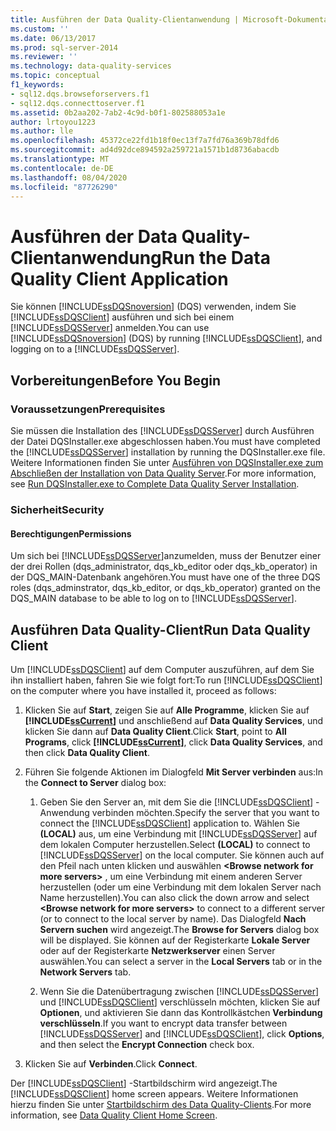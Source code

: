 ```yaml
---
title: Ausführen der Data Quality-Clientanwendung | Microsoft-Dokumentation
ms.custom: ''
ms.date: 06/13/2017
ms.prod: sql-server-2014
ms.reviewer: ''
ms.technology: data-quality-services
ms.topic: conceptual
f1_keywords:
- sql12.dqs.browseforservers.f1
- sql12.dqs.connecttoserver.f1
ms.assetid: 0b2aa202-7ab2-4c9d-b0f1-802588053a1e
author: lrtoyou1223
ms.author: lle
ms.openlocfilehash: 45372ce22fd1b18f0ec13f7a7fd76a369b78dfd6
ms.sourcegitcommit: ad4d92dce894592a259721a1571b1d8736abacdb
ms.translationtype: MT
ms.contentlocale: de-DE
ms.lasthandoff: 08/04/2020
ms.locfileid: "87726290"
---
```

# <a name="run-the-data-quality-client-application"></a><span data-ttu-id="3d91f-102">Ausführen der Data Quality-Clientanwendung</span><span class="sxs-lookup"><span data-stu-id="3d91f-102">Run the Data Quality Client Application</span></span>
  <span data-ttu-id="3d91f-103">Sie können [!INCLUDE[ssDQSnoversion](../includes/ssdqsnoversion-md.md)] (DQS) verwenden, indem Sie [!INCLUDE[ssDQSClient](../includes/ssdqsclient-md.md)] ausführen und sich bei einem [!INCLUDE[ssDQSServer](../includes/ssdqsserver-md.md)] anmelden.</span><span class="sxs-lookup"><span data-stu-id="3d91f-103">You can use [!INCLUDE[ssDQSnoversion](../includes/ssdqsnoversion-md.md)] (DQS) by running [!INCLUDE[ssDQSClient](../includes/ssdqsclient-md.md)], and logging on to a [!INCLUDE[ssDQSServer](../includes/ssdqsserver-md.md)].</span></span>  
  
##  <a name="before-you-begin"></a><a name="BeforeYouBegin"></a> <span data-ttu-id="3d91f-104">Vorbereitungen</span><span class="sxs-lookup"><span data-stu-id="3d91f-104">Before You Begin</span></span>  
  
###  <a name="prerequisites"></a><a name="Prerequisites"></a> <span data-ttu-id="3d91f-105">Voraussetzungen</span><span class="sxs-lookup"><span data-stu-id="3d91f-105">Prerequisites</span></span>  
 <span data-ttu-id="3d91f-106">Sie müssen die Installation des [!INCLUDE[ssDQSServer](../includes/ssdqsserver-md.md)] durch Ausführen der Datei DQSInstaller.exe abgeschlossen haben.</span><span class="sxs-lookup"><span data-stu-id="3d91f-106">You must have completed the [!INCLUDE[ssDQSServer](../includes/ssdqsserver-md.md)] installation by running the DQSInstaller.exe file.</span></span> <span data-ttu-id="3d91f-107">Weitere Informationen finden Sie unter [Ausführen von DQSInstaller.exe zum Abschließen der Installation von Data Quality Server](install-windows/run-dqsinstaller-exe-to-complete-data-quality-server-installation.md).</span><span class="sxs-lookup"><span data-stu-id="3d91f-107">For more information, see [Run DQSInstaller.exe to Complete Data Quality Server Installation](install-windows/run-dqsinstaller-exe-to-complete-data-quality-server-installation.md).</span></span>  
  
###  <a name="security"></a><a name="Security"></a> <span data-ttu-id="3d91f-108">Sicherheit</span><span class="sxs-lookup"><span data-stu-id="3d91f-108">Security</span></span>  
  
####  <a name="permissions"></a><a name="Permissions"></a> <span data-ttu-id="3d91f-109">Berechtigungen</span><span class="sxs-lookup"><span data-stu-id="3d91f-109">Permissions</span></span>  
 <span data-ttu-id="3d91f-110">Um sich bei [!INCLUDE[ssDQSServer](../includes/ssdqsserver-md.md)]anzumelden, muss der Benutzer einer der drei Rollen (dqs_administrator, dqs_kb_editor oder dqs_kb_operator) in der DQS_MAIN-Datenbank angehören.</span><span class="sxs-lookup"><span data-stu-id="3d91f-110">You must have one of the three DQS roles (dqs_adminstrator, dqs_kb_editor, or dqs_kb_operator) granted on the DQS_MAIN database to be able to log on to [!INCLUDE[ssDQSServer](../includes/ssdqsserver-md.md)].</span></span>  
  
##  <a name="run-data-quality-client"></a><a name="Run"></a><span data-ttu-id="3d91f-111">Ausführen Data Quality-Client</span><span class="sxs-lookup"><span data-stu-id="3d91f-111">Run Data Quality Client</span></span>  
 <span data-ttu-id="3d91f-112">Um [!INCLUDE[ssDQSClient](../includes/ssdqsclient-md.md)] auf dem Computer auszuführen, auf dem Sie ihn installiert haben, fahren Sie wie folgt fort:</span><span class="sxs-lookup"><span data-stu-id="3d91f-112">To run [!INCLUDE[ssDQSClient](../includes/ssdqsclient-md.md)] on the computer where you have installed it, proceed as follows:</span></span>  
  
1.  <span data-ttu-id="3d91f-113">Klicken Sie auf **Start**, zeigen Sie auf **Alle Programme**, klicken Sie auf **[!INCLUDE[ssCurrent](../includes/sscurrent-md.md)]** und anschließend auf **Data Quality Services**, und klicken Sie dann auf **Data Quality Client**.</span><span class="sxs-lookup"><span data-stu-id="3d91f-113">Click **Start**, point to **All Programs**, click **[!INCLUDE[ssCurrent](../includes/sscurrent-md.md)]**, click **Data Quality Services**, and then click **Data Quality Client**.</span></span>  
  
2.  <span data-ttu-id="3d91f-114">Führen Sie folgende Aktionen im Dialogfeld **Mit Server verbinden** aus:</span><span class="sxs-lookup"><span data-stu-id="3d91f-114">In the **Connect to Server** dialog box:</span></span>  
  
    1.  <span data-ttu-id="3d91f-115">Geben Sie den Server an, mit dem Sie die [!INCLUDE[ssDQSClient](../includes/ssdqsclient-md.md)] -Anwendung verbinden möchten.</span><span class="sxs-lookup"><span data-stu-id="3d91f-115">Specify the server that you want to connect the [!INCLUDE[ssDQSClient](../includes/ssdqsclient-md.md)] application to.</span></span> <span data-ttu-id="3d91f-116">Wählen Sie **(LOCAL)** aus, um eine Verbindung mit [!INCLUDE[ssDQSServer](../includes/ssdqsserver-md.md)] auf dem lokalen Computer herzustellen.</span><span class="sxs-lookup"><span data-stu-id="3d91f-116">Select **(LOCAL)** to connect to [!INCLUDE[ssDQSServer](../includes/ssdqsserver-md.md)] on the local computer.</span></span> <span data-ttu-id="3d91f-117">Sie können auch auf den Pfeil nach unten klicken und auswählen **\<Browse network for more servers>** , um eine Verbindung mit einem anderen Server herzustellen (oder um eine Verbindung mit dem lokalen Server nach Name herzustellen).</span><span class="sxs-lookup"><span data-stu-id="3d91f-117">You can also click the down arrow and select **\<Browse network for more servers>** to connect to a different server (or to connect to the local server by name).</span></span> <span data-ttu-id="3d91f-118">Das Dialogfeld **Nach Servern suchen** wird angezeigt.</span><span class="sxs-lookup"><span data-stu-id="3d91f-118">The **Browse for Servers** dialog box will be displayed.</span></span> <span data-ttu-id="3d91f-119">Sie können auf der Registerkarte **Lokale Server** oder auf der Registerkarte **Netzwerkserver** einen Server auswählen.</span><span class="sxs-lookup"><span data-stu-id="3d91f-119">You can select a server in the **Local Servers** tab or in the **Network Servers** tab.</span></span>  
  
    2.  <span data-ttu-id="3d91f-120">Wenn Sie die Datenübertragung zwischen [!INCLUDE[ssDQSServer](../includes/ssdqsserver-md.md)] und [!INCLUDE[ssDQSClient](../includes/ssdqsclient-md.md)] verschlüsseln möchten, klicken Sie auf **Optionen**, und aktivieren Sie dann das Kontrollkästchen **Verbindung verschlüsseln**.</span><span class="sxs-lookup"><span data-stu-id="3d91f-120">If you want to encrypt data transfer between [!INCLUDE[ssDQSServer](../includes/ssdqsserver-md.md)] and [!INCLUDE[ssDQSClient](../includes/ssdqsclient-md.md)], click **Options**, and then select the **Encrypt Connection** check box.</span></span>  
  
3.  <span data-ttu-id="3d91f-121">Klicken Sie auf **Verbinden**.</span><span class="sxs-lookup"><span data-stu-id="3d91f-121">Click **Connect**.</span></span>  
  
 <span data-ttu-id="3d91f-122">Der [!INCLUDE[ssDQSClient](../includes/ssdqsclient-md.md)] -Startbildschirm wird angezeigt.</span><span class="sxs-lookup"><span data-stu-id="3d91f-122">The [!INCLUDE[ssDQSClient](../includes/ssdqsclient-md.md)] home screen appears.</span></span> <span data-ttu-id="3d91f-123">Weitere Informationen hierzu finden Sie unter [Startbildschirm des Data Quality-Clients](../../2014/data-quality-services/data-quality-client-home-screen.md).</span><span class="sxs-lookup"><span data-stu-id="3d91f-123">For more information, see [Data Quality Client Home Screen](../../2014/data-quality-services/data-quality-client-home-screen.md).</span></span>  
  
  
